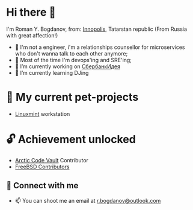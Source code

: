 # Hi there 👋 

I'm Roman Y. Bogdanov, from: [Innopolis](http://welcome.innopolis.ru/), Tatarstan republic (From Russia with great affection!)

- 🐍 I'm not a engineer, i'm a relationships counsellor for microservices who don't wanna talk to each other anymore;
- 🤖 Most of the time I'm devops'ing and SRE'ing;
- 🔭 I’m currently working on [СбербанкИдея](https://sbidea.ru/promo/)
- 🌱 I’m currently learning DJing

# 🐶 My current pet-projects

- [Linuxmint](https://github.com/brjppru/linux-mint-brjed) workstation

# 🔓 Achievement unlocked

- [Arctic Code Vault](https://github.com/brjppru/scriptbox) Contributor
- [FreeBSD Contributors](https://docs.freebsd.org/en/articles/contributors/)

## 🤝 Connect with me

- 📫 You can shoot me an email at [r.bogdanov@outlook.com](mailto:r.bogdanov@outlook.com)
